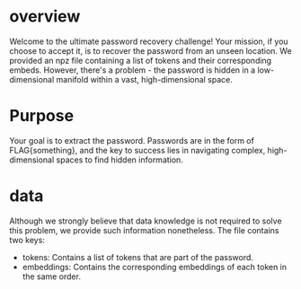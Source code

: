 # overview
Welcome to the ultimate password recovery challenge! Your mission, if you choose to accept it, is to recover the password from an unseen location. We provided an npz file containing a list of tokens and their corresponding embeds. However, there's a problem - the password is hidden in a low-dimensional manifold within a vast, high-dimensional space.

# Purpose
Your goal is to extract the password. Passwords are in the form of FLAG{something}, and the key to success lies in navigating complex, high-dimensional spaces to find hidden information.

# data
Although we strongly believe that data knowledge is not required to solve this problem, we provide such information nonetheless.
The file contains two keys:
- tokens: Contains a list of tokens that are part of the password.
- embeddings: Contains the corresponding embeddings of each token in the same order.